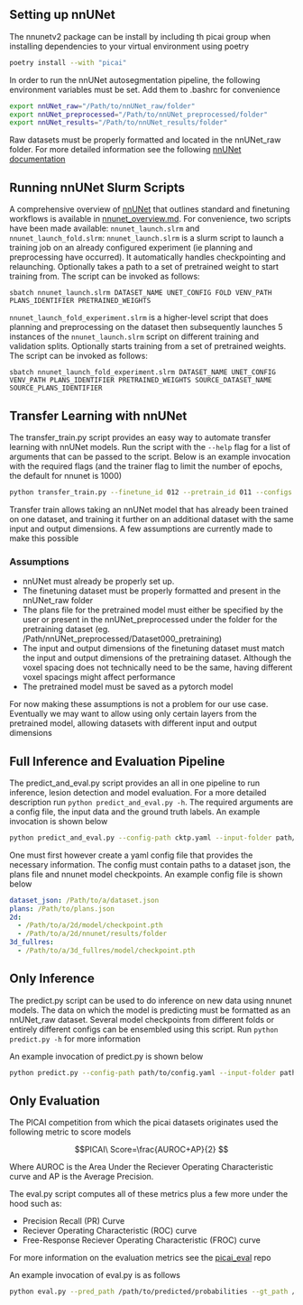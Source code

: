 ## Setting up nnUNet

The nnunetv2 package can be install by including th picai group when installing dependencies to your virtual environment using poetry

```bash
poetry install --with "picai"
```

In order to run the nnUNet autosegmentation pipeline, the following environment variables must be set. Add them to .bashrc for convenience

```bash
export nnUNet_raw="/Path/to/nnUNet_raw/folder"
export nnUNet_preprocessed="/Path/to/nnUNet_preprocessed/folder"
export nnUNet_results="/Path/to/nnUNet_results/folder"
```

Raw datasets must be properly formatted and located in the nnUNet_raw folder. For more detailed information see the following [nnUNet documentation](https://github.com/MIC-DKFZ/nnUNet/blob/master/documentation/dataset_format.md)

## Running nnUNet Slurm Scripts
A comprehensive overview of [nnUNet](https://github.com/MIC-DKFZ/nnUNet) that outlines standard and finetuning workflows is available in [nnunet_overview.md](nnunet_overview.md). For convenience, two scripts have been made available: `nnunet_launch.slrm` and `nnunet_launch_fold.slrm`:
`nnunet_launch.slrm` is a slurm script to launch a training job on an already configured experiment (ie planning and preprocessing have occurred). It automatically handles checkpointing and relaunching. Optionally takes a path to a set of pretrained weight to start training from. The script can be invoked as follows:
```
sbatch nnunet_launch.slrm DATASET_NAME UNET_CONFIG FOLD VENV_PATH PLANS_IDENTIFIER PRETRAINED_WEIGHTS
```
`nnunet_launch_fold_experiment.slrm` is a higher-level script that does planning and preprocessing on the dataset then subsequently launches 5 instances of the `nnunet_launch.slrm` script on different training and validation splits. Optionally starts training from a set of pretrained weights. The script can be invoked as follows:
```
sbatch nnunet_launch_fold_experiment.slrm DATASET_NAME UNET_CONFIG VENV_PATH PLANS_IDENTIFIER PRETRAINED_WEIGHTS SOURCE_DATASET_NAME SOURCE_PLANS_IDENTIFIER
```

## Transfer Learning with nnUNet

The transfer_train.py script provides an easy way to automate transfer learning with nnUNet models. Run the script with the `--help` flag for a list of arguments that can be passed to the script. Below is an example invocation with the required flags (and the trainer flag to limit the number of epochs, the default for nnunet is 1000)

```bash
python transfer_train.py --finetune_id 012 --pretrain_id 011 --configs 2d 3d_fullres --trainer nnUNetTrainer_5epochs --pretrain_checkpoints /path/to/2d/checkpoint.pth /path/to/3d_fullres/checkpoint.pth
```

Transfer train allows taking an nnUNet model that has already been trained on one dataset, and training it further on an additional dataset with the same input and output dimensions. A few assumptions are currently made to make this possible

### Assumptions

- nnUNet must already be properly set up.
- The finetuning dataset must be properly formatted and present in the nnUNet_raw folder
- The plans file for the pretrained model must either be specified by the user or present in the nnUNet_preprocessed under the folder for the pretraining dataset (eg. /Path/nnUNet_preprocessed/Dataset000_pretraining)
- The input and output dimensions of the finetuning dataset must match the input and output dimensions of the pretraining dataset. Although the voxel spacing does not technically need to be the same, having different voxel spacings might affect performance
- The pretrained model must be saved as a pytorch model

For now making these assumptions is not a problem for our use case. Eventually we may want to allow using only certain layers from the pretrained model, allowing datasets with different input and output dimensions

## Full Inference and Evaluation Pipeline

The predict_and_eval.py script provides an all in one pipeline to run inference,
lesion detection and model evaluation. For a more detailed description run
```python predict_and_eval.py -h```. The required arguments are a config file, the input data and the ground truth labels. An example invocation is shown below

```bash
python predict_and_eval.py --config-path cktp.yaml --input-folder path/to/input/data/folder --labels-folder path/to/label/folder
```

One must first however create a yaml config file that provides the necessary information. The config must contain paths to a dataset json, the plans file and nnunet model checkpoints. An example config file is shown below

```yaml
dataset_json: /Path/to/a/dataset.json
plans: /Path/to/plans.json
2d:
  - /Path/to/a/2d/model/checkpoint.pth
  - /Path/to/a/2d/nnunet/results/folder
3d_fullres:
  - /Path/to/a/3d_fullres/model/checkpoint.pth
```

## Only Inference

The predict.py script can be used to do inference on new data using nnunet models. The data on which the model is predicting must be formatted as an nnUNet_raw
dataset. Several model checkpoints from different folds or entirely different
configs can be ensembled using this script. Run ```python predict.py -h``` for more information

An example invocation of predict.py is shown below

```bash
python predict.py --config-path path/to/config.yaml --input-folder path/to/input/data/folder
```

## Only Evaluation

The PICAI competition from which the picai datasets originates used the following metric to score models

$$PICAI\ Score=\frac{AUROC+AP}{2}
$$

Where AUROC is the Area Under the Reciever Operating Characteristic curve and AP is the Average Precision.

The eval.py script computes all of these metrics plus a few more under the hood such as:
- Precision Recall (PR) Curve
- Reciever Operating Characteristic (ROC) curve
- Free-Response Reciever Operating Characteristic (FROC) curve

For more information on the evaluation metrics see the [picai_eval](https://github.com/DIAGNijmegen/picai_eval) repo

An example invocation of eval.py is as follows

```bash
python eval.py --pred_path /path/to/predicted/probabilities --gt_path /path/to/groundtruth/annotations --output_path /metric_results/metrics.json
```
